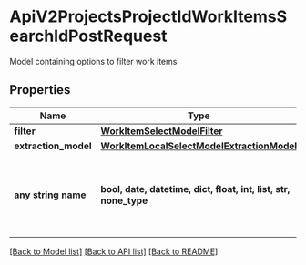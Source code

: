 # ApiV2ProjectsProjectIdWorkItemsSearchIdPostRequest

Model containing options to filter work items

## Properties
Name | Type | Description | Notes
------------ | ------------- | ------------- | -------------
**filter** | [**WorkItemSelectModelFilter**](WorkItemSelectModelFilter.md) |  | 
**extraction_model** | [**WorkItemLocalSelectModelExtractionModel**](WorkItemLocalSelectModelExtractionModel.md) |  | [optional] 
**any string name** | **bool, date, datetime, dict, float, int, list, str, none_type** | any string name can be used but the value must be the correct type | [optional]

[[Back to Model list]](../README.md#documentation-for-models) [[Back to API list]](../README.md#documentation-for-api-endpoints) [[Back to README]](../README.md)


